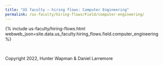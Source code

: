 ```yaml
---
title: "US faculty — hiring flows: Computer Engineering"
permalink: /us-faculty/hiring-flows/Field/computer-engineering/
---
```


{% include us-faculty/hiring-flows.html webweb_json=site.data.us_faculty.hiring_flows.field.computer_engineering %}

<br>

Copyright 2022, Hunter Wapman & Daniel Larremore